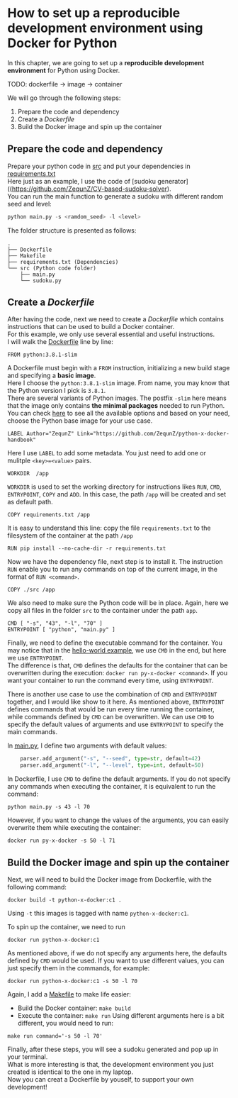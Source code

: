 # How to set up a reproducible development environment using Docker for Python

In this chapter, we are going to set up a **reproducible development environment** for Python using Docker.

TODO: dockerfile -> image -> container

We will go through the following steps:
1. Prepare the code and dependency
2. Create a *Dockerfile*
3. Build the Docker image and spin up the container

## Prepare the code and dependency
Prepare your python code in [src](./src) and put your dependencies in [requirements.txt](./requirements.txt)  
Here just as an example, I use the code of [sudoku generator]((https://github.com/ZequnZ/CV-based-sudoku-solver).  
You can run the main function to generate a sudoku with different random seed and level:
```python
python main.py -s <ramdom_seed> -l <level>
```

The folder structure is presented as follows:

```
.
├── Dockerfile
├── Makefile
├── requirements.txt (Dependencies)
└── src (Python code folder)
    ├── main.py
    └── sudoku.py

```
## Create a *Dockerfile*
After having the code, next we need to create a *Dockerfile* which contains instructions that can be used to build a Docker container.  
For this example, we only use several essential and useful instructions.   
I will walk the [Dockerfile](./Dockerfile) line by line:  
```
FROM python:3.8.1-slim
```
A Dockerfile must begin with a `FROM` instruction, initializing a new build stage and specifying a **basic image**.  
Here I choose the `python:3.8.1-slim` image.
From name, you may know that the Python version I pick is `3.8.1`.  
There are several variants of Python images. The postfix `-slim` here means that the image only contains **the minimal packages** needed to run Python.   
You can check [here](https://hub.docker.com/_/python) to see all the available options and based on your need, choose the Python base image for your use case. 

```
LABEL Author="ZequnZ" Link="https://github.com/ZequnZ/python-x-docker-handbook"
```
Here I use `LABEL` to add some metadata. You just need to add one or mulitple `<key>=<value>` pairs.

```
WORKDIR  /app
```
`WORKDIR` is used to set the working directory for instructions likes `RUN`, `CMD`, `ENTRYPOINT`, `COPY` and `ADD`.
In this case, the path `/app` will be created and set as default path.

```
COPY requirements.txt /app
```
It is easy to understand this line: copy the file `requirements.txt` to the filesystem of the container at the path `/app`

```
RUN pip install --no-cache-dir -r requirements.txt
```
Now we have the dependency file, next step is to install it. 
The instruction `RUN` enable you to run any commands on top of the current image, in the format of `RUN <command>`.

```
COPY ./src /app
```
We also need to make sure the Python code will be in place.
Again, here we copy all files in the folder `src` to the container under the path `app`.

```
CMD [ "-s", "43", "-l", "70" ]
ENTRYPOINT [ "python", "main.py" ]

```
Finally, we need to define the executable command for the container.
You may notice that in the [hello-world example](https://github.com/ZequnZ/python-x-docker-handbook#an-hello-world-example), we use `CMD` in the end, but here we use `ENTRYPOINT`.  
The difference is that, `CMD` defines the defaults for the container that can be overwritten during the execution: `docker run py-x-docker <command>`.
If you want your container to run the command every time, using `ENTRYPOINT`.

There is another use case to use the combination of `CMD` and `ENTRYPOINT` together, and I would like show to it here.
As mentioned above, `ENTRYPOINT` defines commands that would be run every time running the container,
while commands defined by `CMD` can be overwritten.
We can use `CMD` to specify the default values of arguments and use `ENTRYPOINT` to specify the main commands.

In [main.py](./src/main.py), I define two arguments with default values:
```python
    parser.add_argument("-s", "--seed", type=str, default=42)
    parser.add_argument("-l", "--level", type=int, default=50)
```
In Dockerfile, I use `CMD` to define the default arguments. If you do not specify any commands when executing the container, it is equivalent to run the command:
```
python main.py -s 43 -l 70
```
However, if you want to change the values of the arguments, you can easily overwrite them while executing the container:
```
docker run py-x-docker -s 50 -l 71
```

## Build the Docker image and spin up the container

Next, we will need to build the Docker image from Dockerfile, with the following command:
```
docker build -t python-x-docker:c1 .
```
Using `-t` this images is tagged with name `python-x-docker:c1`.  

To spin up the container, we need to run 
```
docker run python-x-docker:c1 
```
As mentioned above, if we do not specify any arguments here, the defaults defined by `CMD` would be used.
If you want to use different values, you can just specify them in the commands, for example:
```
docker run python-x-docker:c1 -s 50 -l 70
```
Again, I add a [Makefile](./Makefile) to make life easier: 
- Build the Docker container: `make build`  
- Execute the container: `make run`
Using different arguments here is a bit different, you would need to run:
```
make run command='-s 50 -l 70'
```

Finally, after these steps, you will see a sudoku generated and pop up in your terminal.  
What is more interesting is that, the development environment you just created is identical to the one in my laptop.  
Now you can creat a Dockerfile by youself, to support your own development!
